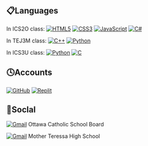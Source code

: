 ## 📋Languages
In ICS2O class:
[![HTML5](https://img.shields.io/badge/html5-%23E34F26.svg?style=for-the-badge&logo=html5&logoColor=white)](https://github.com/Youngwook-Go?tab=repositories&q=&type=&language=html)
[![CSS3](https://img.shields.io/badge/css3-%231572B6.svg?style=for-the-badge&logo=css3&logoColor=white)](https://github.com/Youngwook-Go?tab=repositories&q=&type=&language=html)
[![JavaScript](https://img.shields.io/badge/javascript-%23323330.svg?style=for-the-badge&logo=javascript&logoColor=%23F7DF1E)](https://github.com/Youngwook-Go?tab=repositories&q=&type=&language=html)
[![C#](https://img.shields.io/badge/c%23-%23239120.svg?style=for-the-badge&logo=c-sharp&logoColor=white)](https://github.com/Youngwook-Go?tab=repositories&q=&type=&language=c%23)

In TEJ3M class:
[![C++](https://img.shields.io/badge/c++-%2300599C.svg?style=for-the-badge&logo=c%2B%2B&logoColor=white)](https://github.com/Youngwook-Go?tab=repositories&q=&type=&language=c%2B%2B)
[![Python](https://img.shields.io/badge/python-3670A0?style=for-the-badge&logo=python&logoColor=ffdd54)](https://github.com/Youngwook-Go?tab=repositories&q=&type=&language=python)

In ICS3U class:
[![Python](https://img.shields.io/badge/python-3670A0?style=for-the-badge&logo=python&logoColor=ffdd54)](https://github.com/orgs/MTHS-ICS3U-1-2023/repositories)
[![C](https://img.shields.io/badge/c-%2300599C.svg?style=for-the-badge&logo=c&logoColor=white)](https://github.com/orgs/MTHS-ICS3U-1-2023/repositories)

## 🕓Accounts
[![GitHub](https://img.shields.io/badge/github-%23121011.svg?style=for-the-badge&logo=github&logoColor=white)](https://github.com/Youngwook-Go)
[![Replit](https://img.shields.io/badge/Replit-DD1200?style=for-the-badge&logo=Replit&logoColor=white)](https://replit.com/@Youngwook-Go)

## 💬Soclal

[![Gmail](https://img.shields.io/badge/Gmail-D14836?style=for-the-badge&logo=gmail&logoColor=white)](mailto:youngwook.go@stu.ocsb.ca)   Ottawa Catholic School Board

[![Gmail](https://img.shields.io/badge/Gmail-D14836?style=for-the-badge&logo=gmail&logoColor=white)](mailto:youngwook.go@mths.ca)   Mother Teressa High School
